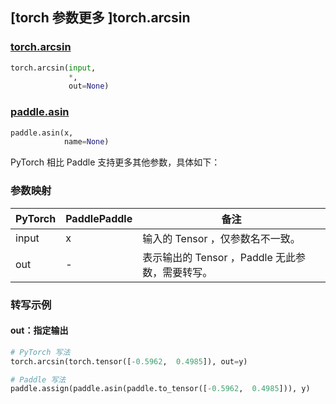 ## [torch 参数更多 ]torch.arcsin

### [torch.arcsin](https://pytorch.org/docs/stable/generated/torch.arcsin.html#torch.arcsin)

```python
torch.arcsin(input,
             *,
             out=None)
```

### [paddle.asin](https://www.paddlepaddle.org.cn/documentation/docs/zh/develop/api/paddle/asin_cn.html#asin)

```python
paddle.asin(x,
            name=None)
```

PyTorch 相比 Paddle 支持更多其他参数，具体如下：

### 参数映射

| PyTorch       | PaddlePaddle | 备注                                                   |
| ------------- | ------------ | ------------------------------------------------------ |
| input         | x            | 输入的 Tensor ，仅参数名不一致。                                      |
| out           | -            | 表示输出的 Tensor ，Paddle 无此参数，需要转写。               |


### 转写示例
#### out：指定输出
```python
# PyTorch 写法
torch.arcsin(torch.tensor([-0.5962,  0.4985]), out=y)

# Paddle 写法
paddle.assign(paddle.asin(paddle.to_tensor([-0.5962,  0.4985])), y)
```
